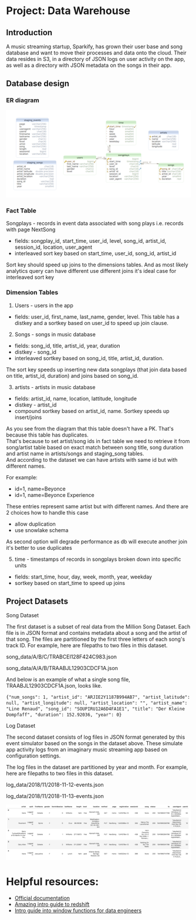 # Project: Data Warehouse

## Introduction
A music streaming startup, Sparkify, has grown their user base and song database and want to move their processes and data onto the cloud. Their data resides in S3, in a directory of JSON logs on user activity on the app, as well as a directory with JSON metadata on the songs in their app.

## Database design

### ER diagram
![ER diagram](db-schema.png)

### Fact Table
Songplays - records in event data associated with song plays i.e. records with page NextSong
- fields: songplay_id, start_time, user_id, level, song_id, artist_id, session_id, location, user_agent 
- interleaved sort key based on start_time, user_id, song_id, artist_id

Sort key should speed up joins to the dimensions tables. 
And as most likely analytics query can have different use different joins it's ideal case for interleaved sort key

### Dimension Tables
1) Users - users in the app
- fields: user_id, first_name, last_name, gender, level.
This table has a distkey and a sortkey based on user_id to speed up join clause. 

2) Songs - songs in music database
- fields: song_id, title, artist_id, year, duration
- distkey - song_id 
- interleaved sortkey based on song_id, title, artist_id, duration. 

The sort key speeds up inserting new data songplays (that join data based on title, artist_id, duration) and joins based on song_id.

3) artists - artists in music database
- fields: artist_id, name, location, lattitude, longitude
- distkey - artist_id
- compound sortkey based on artist_id, name. Sortkey speeds up insert/joins

As you see from the diagram that this table doesn't have a PK. 
That's because this table has duplicates.  
That's because to set artist/song ids in fact table we need to retrieve it from song/artist table based 
on exact match between song title, song duration and artist name in artists/songs and staging_song tables.  
And according to the dataset we can have artists with same id but with different names.

For example:
- id=1, name=Beyonce
- id=1, name=Beyonce Experience

These entries represent same artist but with different names. And there are 2 choices how to handle this case 
- allow duplication
- use snowlake schema

As second option will degrade performance as db will execute another join it's better to use duplicates 

5) time - timestamps of records in songplays broken down into specific units
- fields: start_time, hour, day, week, month, year, weekday
- sortkey based on start_time to speed up joins

## Project Datasets

Song Dataset

The first dataset is a subset of real data from the Million Song Dataset. Each file is in JSON format and contains metadata about a song and the artist of that song. The files are partitioned by the first three letters of each song's track ID. For example, here are filepaths to two files in this dataset.

song_data/A/B/C/TRABCEI128F424C983.json

song_data/A/A/B/TRAABJL12903CDCF1A.json

And below is an example of what a single song file, TRAABJL12903CDCF1A.json, looks like.

```
{"num_songs": 1, "artist_id": "ARJIE2Y1187B994AB7", "artist_latitude": null, "artist_longitude": null, "artist_location": "", "artist_name": "Line Renaud", "song_id": "SOUPIRU12A6D4FA1E1", "title": "Der Kleine Dompfaff", "duration": 152.92036, "year": 0}
```
Log Dataset

The second dataset consists of log files in JSON format generated by this event simulator based on the songs in the dataset above. These simulate app activity logs from an imaginary music streaming app based on configuration settings.

The log files in the dataset are partitioned by year and month. For example, here are filepaths to two files in this dataset.

log_data/2018/11/2018-11-12-events.json

log_data/2018/11/2018-11-13-events.json

![image](./log-data.png)


# Helpful resources:
- [Official documentation](https://docs.aws.amazon.com/redshift/latest/dg/welcome.html)
- [Amazing intro guide to redshift](https://dev.to/ronsoak/the-r-a-g-redshift-analyst-guide-what-is-redshift-fc1)
- [Intro guide into window functions for data engineers](https://www.analyticsvidhya.com/blog/2020/12/window-function-a-must-know-sql-concept/)